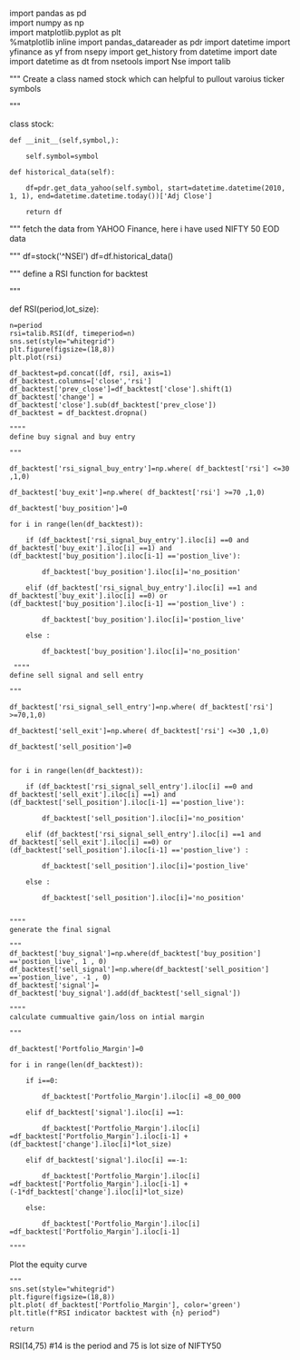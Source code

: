 import pandas as pd  
import numpy as np  
import matplotlib.pyplot as plt  
%matplotlib inline
import pandas_datareader as pdr
import datetime 
import yfinance as yf
from nsepy import get_history
from datetime import date
import datetime as dt
from nsetools import Nse
import talib

"""
Create a class named stock which can helpful to pullout varoius ticker symbols 

"""

class stock:
    
    def __init__(self,symbol,):
        
        self.symbol=symbol
  
    def historical_data(self):
        
        df=pdr.get_data_yahoo(self.symbol, start=datetime.datetime(2010, 1, 1), end=datetime.datetime.today())['Adj Close']
        
        return df
        
"""
fetch the data from YAHOO Finance, here i have used NIFTY 50 EOD data

"""
df=stock('^NSEI')
df=df.historical_data()

"""
define a RSI function for backtest

"""

def RSI(period,lot_size):
    
    n=period
    rsi=talib.RSI(df, timeperiod=n)
    sns.set(style="whitegrid")
    plt.figure(figsize=(18,8))
    plt.plot(rsi)

    df_backtest=pd.concat([df, rsi], axis=1)
    df_backtest.columns=['close','rsi']
    df_backtest['prev_close']=df_backtest['close'].shift(1)
    df_backtest['change'] = df_backtest['close'].sub(df_backtest['prev_close'])
    df_backtest = df_backtest.dropna()
    
    """"
    define buy signal and buy entry
    
    """
    
    df_backtest['rsi_signal_buy_entry']=np.where( df_backtest['rsi'] <=30 ,1,0)

    df_backtest['buy_exit']=np.where( df_backtest['rsi'] >=70 ,1,0)

    df_backtest['buy_position']=0

    for i in range(len(df_backtest)):
        
        if (df_backtest['rsi_signal_buy_entry'].iloc[i] ==0 and df_backtest['buy_exit'].iloc[i] ==1) and (df_backtest['buy_position'].iloc[i-1] =='postion_live'):
            
            df_backtest['buy_position'].iloc[i]='no_position'
        
        elif (df_backtest['rsi_signal_buy_entry'].iloc[i] ==1 and df_backtest['buy_exit'].iloc[i] ==0) or (df_backtest['buy_position'].iloc[i-1] =='postion_live') :
            
            df_backtest['buy_position'].iloc[i]='postion_live'
            
        else :
            
            df_backtest['buy_position'].iloc[i]='no_position'
     
     """"
    define sell signal and sell entry
    
    """
    
    df_backtest['rsi_signal_sell_entry']=np.where( df_backtest['rsi']  >=70,1,0)

    df_backtest['sell_exit']=np.where( df_backtest['rsi'] <=30 ,1,0)

    df_backtest['sell_position']=0


    for i in range(len(df_backtest)):
        
        if (df_backtest['rsi_signal_sell_entry'].iloc[i] ==0 and df_backtest['sell_exit'].iloc[i] ==1) and (df_backtest['sell_position'].iloc[i-1] =='postion_live'):
            
            df_backtest['sell_position'].iloc[i]='no_position'
        
        elif (df_backtest['rsi_signal_sell_entry'].iloc[i] ==1 and df_backtest['sell_exit'].iloc[i] ==0) or (df_backtest['sell_position'].iloc[i-1] =='postion_live') :
            
            df_backtest['sell_position'].iloc[i]='postion_live'
            
        else :
            
            df_backtest['sell_position'].iloc[i]='no_position'


    """"
    generate the final signal
    
    """
    df_backtest['buy_signal']=np.where(df_backtest['buy_position'] =='postion_live', 1 , 0)
    df_backtest['sell_signal']=np.where(df_backtest['sell_position'] =='postion_live', -1 , 0)
    df_backtest['signal']= df_backtest['buy_signal'].add(df_backtest['sell_signal'])

    """"
    calculate cummualtive gain/loss on intial margin
    
    """
    
    df_backtest['Portfolio_Margin']=0

    for i in range(len(df_backtest)):
        
        if i==0:
            
            df_backtest['Portfolio_Margin'].iloc[i] =8_00_000
    
        elif df_backtest['signal'].iloc[i] ==1:
            
            df_backtest['Portfolio_Margin'].iloc[i] =df_backtest['Portfolio_Margin'].iloc[i-1] + (df_backtest['change'].iloc[i]*lot_size)
        
        elif df_backtest['signal'].iloc[i] ==-1:
            
            df_backtest['Portfolio_Margin'].iloc[i] =df_backtest['Portfolio_Margin'].iloc[i-1] + (-1*df_backtest['change'].iloc[i]*lot_size)
        
        else:
            
            df_backtest['Portfolio_Margin'].iloc[i] =df_backtest['Portfolio_Margin'].iloc[i-1]
    
    """"
   Plot the equity curve
    
    """
    sns.set(style="whitegrid")
    plt.figure(figsize=(18,8))
    plt.plot( df_backtest['Portfolio_Margin'], color='green')
    plt.title(f"RSI indicator backtest with {n} period")
    
    return

RSI(14,75)
#14 is the period and 75 is lot size of NIFTY50


